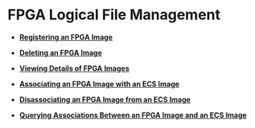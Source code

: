 # FPGA Logical File Management<a name="EN-US_TOPIC_0065962596"></a>

-   **[Registering an FPGA Image](registering-an-fpga-image.md)**  

-   **[Deleting an FPGA Image](deleting-an-fpga-image.md)**  

-   **[Viewing Details of FPGA Images](viewing-details-of-fpga-images.md)**  

-   **[Associating an FPGA Image with an ECS Image](associating-an-fpga-image-with-an-ecs-image.md)**  

-   **[Disassociating an FPGA Image from an ECS Image](disassociating-an-fpga-image-from-an-ecs-image.md)**  

-   **[Querying Associations Between an FPGA Image and an ECS Image](querying-associations-between-an-fpga-image-and-an-ecs-image.md)**  


